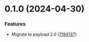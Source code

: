 # 0.1.0 (2024-04-30)


### Features

* Migrate to payload 2.0 ([7f84137](https://github.com/janbuchar/payload-oapi/commit/7f841378b364e94f2ec01b7b6b72912c97fd973b))



